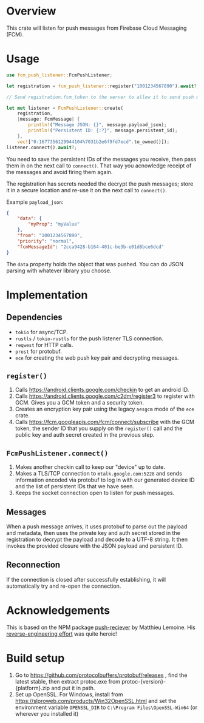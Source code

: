 # Overview

This crate will listen for push messages from Firebase Cloud Messaging (FCM).

# Usage

```rust
use fcm_push_listener::FcmPushListener;

let registration = fcm_push_listener::register("1001234567890").await?;

// Send registration.fcm_token to the server to allow it to send push messages to you.

let mut listener = FcmPushListener::create(
    registration,
    |message: FcmMessage| {
        println!("Message JSON: {}", message.payload_json);
        println!("Persistent ID: {:?}", message.persistent_id);
    },
    vec!["0:1677356129944104%7031b2e6f9fd7ecd".to_owned()]);
listener.connect().await?;
```

You need to save the persistent IDs of the messages you receive, then pass them in on the next call to `connect()`. That way you acnowledge receipt of the messages and avoid firing them again.

The registration has secrets needed the decrypt the push messages; store it in a secure location and re-use it on the next call to `connect()`.

Example `payload_json`:
```json
{
    "data": {
        "myProp": "myValue"
    },
    "from": "1001234567890",
    "priority": "normal",
    "fcmMessageId": "2cca9428-b164-401c-be3b-e01d8bce6dcd"
}
```

The `data` property holds the object that was pushed. You can do JSON parsing with whatever library you choose.

# Implementation

## Dependencies

* `tokio` for async/TCP.
* `rustls` / `tokio-rustls` for the push listener TLS connection.
* `reqwest` for HTTP calls.
* `prost` for protobuf.
* `ece` for creating the web push key pair and decrypting messages.

## `register()`

1) Calls https://android.clients.google.com/checkin to get an android ID.
2) Calls https://android.clients.google.com/c2dm/register3 to register with GCM. Gives you a GCM token and a security token.
3) Creates an encryption key pair using the legacy `aesgcm` mode of the `ece` crate.
4) Calls https://fcm.googleapis.com/fcm/connect/subscribe with the GCM token, the sender ID that you supply on the `register()` call and the public key and auth secret created in the previous step.

## `FcmPushListener.connect()`

1) Makes another checkin call to keep our "device" up to date.
2) Makes a TLS/TCP connection to `mtalk.google.com:5228` and sends information encoded via protobuf to log in with our generated device ID and the list of persistent IDs that we have seen.
3) Keeps the socket connection open to listen for push messages.

## Messages

When a push message arrives, it uses protobuf to parse out the payload and metadata, then uses the private key and auth secret stored in the registration to decrypt the payload and decode to a UTF-8 string. It then invokes the provided closure with the JSON payload and persistent ID.

## Reconnection

If the connection is closed after successfully establishing, it will automatically try and re-open the connection.

# Acknowledgements

This is based on the NPM package [push-reciever](https://github.com/MatthieuLemoine/push-receiver) by Matthieu Lemoine. His [reverse-engineering effort](https://medium.com/@MatthieuLemoine/my-journey-to-bring-web-push-support-to-node-and-electron-ce70eea1c0b0) was quite heroic!

# Build setup

1) Go to https://github.com/protocolbuffers/protobuf/releases , find the latest stable, then extract protoc.exe from protoc-{version}-{platform}.zip and put it in path.
2) Set up OpenSSL. For Windows, install from https://slproweb.com/products/Win32OpenSSL.html and set the environment variable `OPENSSL_DIR` to `C:\Program Files\OpenSSL-Win64` (or wherever you installed it)